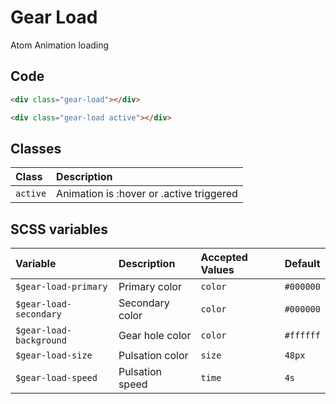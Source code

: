# Gear Load
<Badge type="tip">Atom</Badge> <Badge type="info">Animation</Badge> <Badge type="info">loading</Badge>

## Code

<div class="dev-section">
    <div class="gear-load"></div>
    <div class="gear-load active"></div>
</div>

```html
<div class="gear-load"></div>

<div class="gear-load active"></div>
```

## Classes

| Class          | Description                               |
|:---------------|:------------------------------------------|
| `active`       | Animation is :hover or .active triggered  |


## SCSS variables

| Variable                | Description      | Accepted Values | Default   |
|:------------------------|:-----------------|:----------------|:----------|
| `$gear-load-primary`    | Primary color    | `color`         | `#000000` |
| `$gear-load-secondary`  | Secondary color  | `color`         | `#000000` |
| `$gear-load-background` | Gear hole color  | `color`         | `#ffffff` |
| `$gear-load-size`       | Pulsation color  | `size`          | `48px`    |
| `$gear-load-speed`      | Pulsation speed  | `time`          | `4s`      |


<style lang="scss">
@import "../../theme.scss";

$gear-load-primary: $primary-color;
$gear-load-secondary: $secondary-color;

@import "components/atoms/animations/GearLoad.scss";
</style>